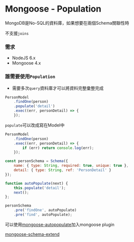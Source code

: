 # Mongoose - Population

MongoDB是No-SQL的資料庫，如果想要在兩個Schema關聯性時

不支援`joins`

### 需求
- NodeJS 6.x
- Mongoose 4.x

### 誰需要使用`Population`
- 需要多次`query`資料庫才可以將資料完整彙整完成



```js
PersonModel
    .findOne(person)
    .populate('detail')
    .exec((err, personDetail) => {
    });
```


`populate`可以改成寫在Model中

```js
PersonModel
    .findOne(person)
    .exec((err, personDetail) => {
        if (err) return console.log(err);
    });

```

```js
const personSchema = Schema({
    name: { type: String, required: true, unique: true },
    detail: { type: String, ref: 'PersonDetail' }
});

function autoPopulate(next) {
    this.populate('detail');
    next();
};

personSchema
    .pre('findOne', autoPopulate)
    .pre('find', autoPopulate);

```


可以使用[mongoose-autopopulate](https://github.com/mongodb-js/mongoose-autopopulate)加入mongoose plugin

[mongoose-schema-extend](https://github.com/briankircho/mongoose-schema-extend)